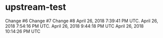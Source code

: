 # upstream-test
Change #6
Change #7
Change #8
April 26, 2018 7:39:41 PM UTC.
April 26, 2018 7:54:16 PM UTC.
April 26, 2018 9:44:18 PM UTC
April 26, 2018 10:14:26 PM UTC
